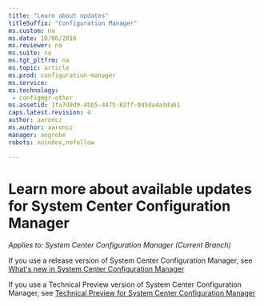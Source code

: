 ```yaml
---
title: "Learn about updates"
titleSuffix: "Configuration Manager"
ms.custom: na
ms.date: 10/06/2016
ms.reviewer: na
ms.suite: na
ms.tgt_pltfrm: na
ms.topic: article
ms.prod: configuration-manager
ms.service:
ms.technology:
 - configmgr-other
ms.assetid: 1fa7d0d9-4bb5-4475-82ff-0d5da4a3da61
caps.latest.revision: 4
author: aaronczms.author: aaronczmanager: angrobe
robots: noindex,nofollow

---
```

# Learn more about available updates for System Center Configuration Manager*Applies to: System Center Configuration Manager (Current Branch)*
If you use a release version of System Center Configuration Manager, see [What's new in System Center Configuration Manager](http://technet.microsoft.com/library/mt622084.aspx)  

 If you use a Technical Preview version of System Center Configuration Manager, see [Technical Preview for System Center Configuration Manager](http://technet.microsoft.com/library/mt595861.aspx)
